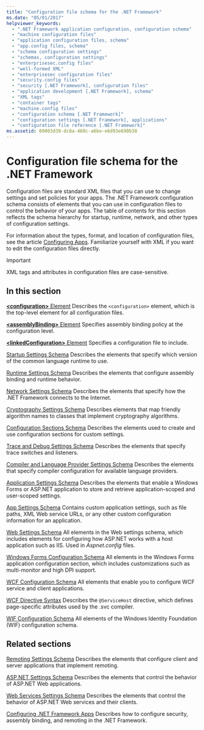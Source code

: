 ```yaml
---
title: "Configuration file schema for the .NET Framework"
ms.date: "05/01/2017"
helpviewer_keywords: 
  - ".NET Framework application configuration, configuration schema"
  - "machine configuration files"
  - "application configuration files, schema"
  - "app.config files, schema"
  - "schema configuration settings"
  - "schemas, configuration settings"
  - "enterprisesec.config files"
  - "well-formed XML"
  - "enterprisesec configuration files"
  - "security.config files"
  - "security [.NET Framework], configuration files"
  - "application development [.NET Framework], schema"
  - "XML tags"
  - "container tags"
  - "machine.config files"
  - "configuration schema [.NET Framework]"
  - "configuration settings [.NET Framework], applications"
  - "configuration file reference [.NET Framework]"
ms.assetid: 69003d39-dc8a-460c-a6be-e6d93e690b38
---
```


# Configuration file schema for the .NET Framework

Configuration files are standard XML files that you can use to change settings and set policies for your apps. The .NET Framework configuration schema consists of elements that you can use in configuration files to control the behavior of your apps. The table of contents for this section reflects the schema hierarchy for startup, runtime, network, and other types of configuration settings.

For information about the types, format, and location of configuration files, see the article [Configuring Apps](../index.md). Familiarize yourself with XML if you want to edit the configuration files directly.

> [!IMPORTANT]
> XML tags and attributes in configuration files are case-sensitive.

## In this section

[**\<configuration>** Element](configuration-element.md)
Describes the `<configuration>` element, which is the top-level element for all configuration files.

[**\<assemblyBinding>** Element](assemblybinding-element-for-configuration.md)
Specifies assembly binding policy at the configuration level.

[**\<linkedConfiguration>** Element](linkedconfiguration-element.md)
Specifies a configuration file to include.

[Startup Settings Schema](./startup/index.md)
Describes the elements that specify which version of the common language runtime to use.

[Runtime Settings Schema](./runtime/index.md)
Describes the elements that configure assembly binding and runtime behavior.

[Network Settings Schema](./network/index.md)
Describes the elements that specify how the .NET Framework connects to the Internet.

[Cryptography Settings Schema](./cryptography/index.md)
Describes elements that map friendly algorithm names to classes that implement cryptography algorithms.

[Configuration Sections Schema](configuration-sections-schema.md)
Describes the elements used to create and use configuration sections for custom settings.

[Trace and Debug Settings Schema](./trace-debug/index.md)
Describes the elements that specify trace switches and listeners.

[Compiler and Language Provider Settings Schema](./compiler/index.md)
Describes the elements that specify compiler configuration for available language providers.

[Application Settings Schema](application-settings-schema.md)
Describes the elements that enable a Windows Forms or ASP.NET application to store and retrieve application-scoped and user-scoped settings.

[App Settings Schema](./appsettings/index.md)
Contains custom application settings, such as file paths, XML Web service URLs, or any other custom configuration information for an application.

[Web Settings Schema](./web/index.md)
All elements in the Web settings schema, which includes elements for configuring how ASP.NET works with a host application such as IIS. Used in *Aspnet.config* files.

[Windows Forms Configuration Schema](winforms/index.md)
All elements in the Windows Forms application configuration section, which includes customizations such as multi-monitor and high DPI support.

[WCF Configuration Schema](./wcf/index.md)
All elements that enable you to configure WCF service and client applications.

[WCF Directive Syntax](./wcf-directive/index.md)
Describes the `@ServiceHost` directive, which defines page-specific attributes used by the .svc compiler.

[WIF Configuration Schema](windows-identity-foundation/index.md)
All elements of the Windows Identity Foundation (WIF) configuration schema.

## Related sections

[Remoting Settings Schema](https://docs.microsoft.com/previous-versions/dotnet/netframework-4.0/z415cf9a(v=vs.100))
Describes the elements that configure client and server applications that implement remoting.

[ASP.NET Settings Schema](https://docs.microsoft.com/previous-versions/dotnet/netframework-4.0/b5ysx397(v=vs.100))
Describes the elements that control the behavior of ASP.NET Web applications.

[Web Services Settings Schema](https://docs.microsoft.com/previous-versions/dotnet/netframework-4.0/cctwteet(v=vs.100))
Describes the elements that control the behavior of ASP.NET Web services and their clients.

[Configuring .NET Framework Apps](https://docs.microsoft.com/previous-versions/dotnet/netframework-4.0/kza1yk3a(v=vs.100))
Describes how to configure security, assembly binding, and remoting in the .NET Framework.
